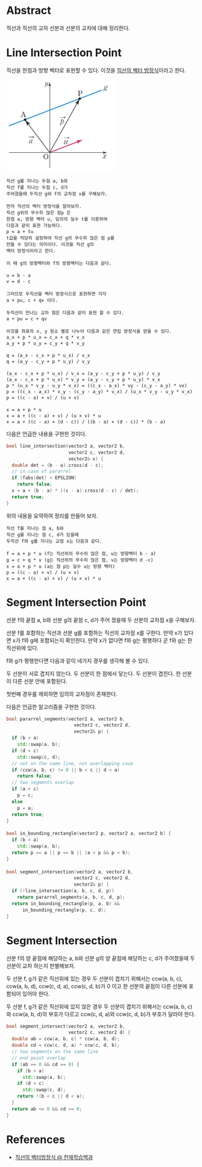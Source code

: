 # Abstract

직선과 직선의 교차 선분과 선분의 교차에 대해 정리한다.

# Line Intersection Point

직선을 한점과 방향 벡터로 표현할 수 있다. 이것을 [직선의 벡터
방정식](http://koc.chunjae.co.kr/Dic/dicDetail.do?idx=22585)이라고
한다.

![](../_img/line_vector_eq.png)

```
직선 g를 지나는 두점 a, b와
직선 f를 지나는 두점 c, d가
주어졌을때 두직선 g와 f의 교차점 x를 구해보자.

먼저 직선의 벡터 방정식을 알아보자.
직선 g위의 무수히 많은 점p 은 
한점 a, 방향 벡터 u, 임의의 실수 t를 이용하여
다음과 같이 표현 가능하다.
p = a + tu
t값을 적당히 설정하여 직선 g의 무수히 많은 점 p를
만들 수 있다는 의미이다. 이것을 직선 g의
벡터 방정식이라고 한다.

이 때 g의 방향벡터와 f의 방향벡터는 다음과 같다.

u = b - a
v = d - c

그러므로 두직선을 벡터 방정식으로 표현하면 각각
a + pu, c + qv 이다.

두직선이 만나는 교차 점은 다음과 같이 표현 할 수 있다.
a + pu = c + qv

이것을 좌표의 x, y 원소 별로 나누어 다음과 같은 연립 방정식을 얻을 수 있다.
a_x + p * u_x = c_x + q * v_x
a_y + p * u_y = c_y + q * v_y

q = (a_x - c_x + p * u_x) / v_x
q = (a_y - c_y + p * u_y) / v_y

(a_x - c_x + p * u_x) / v_x = (a_y - c_y + p * u_y) / v_y
(a_x - c_x + p * u_x) * v_y = (a_y - c_y + p * u_y) * v_x
p * (u_x * v_y - u_y * v_x) = ((c_x - a_x) * vy - (c_y - a_y) * vx)
p = ((c_x - a_x) * v_y - (c_y - a_y) * v_x) / (u_x * v_y - u_y * v_x)
p = ((c - a) × v) / (u × v)

x = a + p * u
x = a + ((c - a) × v) / (u × v) * u
x = a + ((c - a) × (d - c)) / ((b - a) × (d - c)) * (b - a)
```

다음은 언급한 내용을 구현한 것이다.

```cpp
bool line_intersection(vector2 a, vector2 b,
                       vector2 c, vector2 d,
                       vector2& x) {
  double det = (b - a).cross(d - c);
  // in case of pararrel
  if (fabs(det) < EPSLION)
    return false;
  x = a + (b - a) * ((c - a).cross(d - c) / det);
  return true;
}
```

위의 내용을 요약하여 정리를 만들어 보자.

```
직선 f를 지나는 점 a, b와
직선 g를 지나는 점 c, d가 있을때
두직선 f와 g를 지나는 교점 x는 다음과 같다.

f = a + p * u (f는 직선위의 무수히 많은 점, u는 방향벡터 b - a)
g = c + q * v (g는 직선위의 무수히 많은 점, v는 방향벡터 d -c)
x = a + p * u (a는 점 p는 실수 u는 방향 벡터)
p = ((c - a) × v) / (u × v)
x = a + ((c - a) × v) / (u × v) * u
```

# Segment Intersection Point

선분 f의 끝점 a, b와 선분 g의 끝점 c, d가
주어 졌을때 두 선분의 교차점 x을 구해보자.

선분 f를 포함하는 직선과 선분 g를 포함하는 직선의
교차점 x를 구한다. 만약 x가 있다면 x가 f와 g에 포함되는지 확인한다.
만약 x가 없다면 f와 g는 평행하다 곧 f와 g는 한 직선위에 있다.

f와 g가 평행한다면 다음과 같이 네가지 경우를 생각해 볼 수 있다.

두 선분이 서로 겹치지 않는다.
두 선분이 한 점에서 닿는다.
두 선분이 겹친다.
한 선분이 다른 선분 안에 포함된다.

첫번째 경우를 제외하면 임의의 교차점이 존재한다.

다음은 언급한 알고리즘을 구현한 것이다.

```cpp
bool pararrel_segments(vector2 a, vector2 b,
                         vector2 c, vector2 d,
                         vector2& p) {
  if (b < a)
    std::swap(a, b);
  if (d < c)
    std::swap(c, d);
  // not on the same line, not overlapping case
  if (ccw(a, b, c) != 0 || b < c || d < a)
    return false;
  // two segments overlap
  if (a < c)
    p = c;
  else
    p = a;
  return true;
}

bool in_bounding_rectangle(vector2 p, vector2 a, vector2 b) {
  if (b < a)
    std::swap(a, b);
  return p == a || p == b || (a < p && p < b);
}

bool segment_intersection(vector2 a, vector2 b,
                         vector2 c, vector2 d,
                         vector2& p) {
  if (!line_intersection(a, b, c, d, p))
    return pararrel_segments(a, b, c, d, p);
  return in_bounding_rectangle(p, a, b) &&
      in_bounding_rectangle(p, c, d);
}
```

# Segment Intersection 

선분 f의 양 끝점에 해당하는 a, b와 
선분 g의 양 끝점에 해당하는 c, d가 주어졌을때
두 선분이 교차 하는지 판별해보자.

두 선분 f, g가 같은 직선위에 있는 경우 두 선분이 겹치기 위해서는
ccw(a, b, c), ccw(a, b, d), ccw(c, d, a), ccw(c, d, b)가 0 이고 한
선분의 끝점이 다른 선분에 포함되어 있어야 한다.

두 선분 f, g가 같은 직선위에 있지 않은 경우 두 선분이 겹치기 위해서는
ccw(a, b, c)와 ccw(a, b, d)의 부호가 다르고 ccw(c, d, a)와 ccw(c, d,
b)가 부호가 달라야 한다.

```cpp
bool segment_intersect(vector2 a, vector2 b,
                       vector2 c, vector2 d) {
  double ab = ccw(a, b, c) * ccw(a, b, d);
  double cd = ccw(c, d, a) * ccw(c, d, b);
  // two segments on the same line
  // end point overlap
  if (ab == 0 && cd == 0) {
    if (b < a)
      std::swap(a, b);
    if (d < c)
      std::swap(c, d);
    return !(b < c || d < a);
  }
  return ab <= 0 && cd <= 0;
}
```

# References

* [직선의 벡터방정식 @ 천재학습백과](http://koc.chunjae.co.kr/Dic/dicDetail.do?idx=22585)
